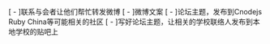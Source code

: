[ - ]联系与会者让他们帮忙转发微博
[ - ]微博文案
[ - ]论坛主题，发布到Cnodejs Ruby China等可能相关的社区
[ - ]写好论坛主题，让相关的学校联络人发布到本地学校的贴吧上
